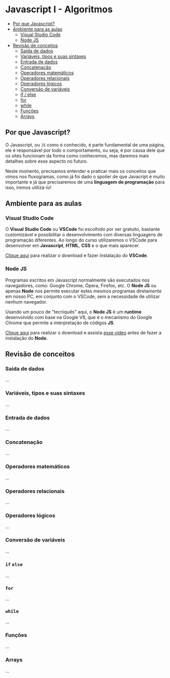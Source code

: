 # Javascript I - Algoritmos

* [Por que Javascript?](#por-que-javascript)
* [Ambiente para as aulas](#ambiente-para-as-aulas)
    * [Visual Studio Code](#visual-studio-code)
    * [Node JS](#node-js)
* [Revisão de conceitos](#revisão-de-conceitos)
    * [Saída de dados](#saída-de-dados)
    * [Variáveis, tipos e suas sintaxes](#variáveis-tipos-e-suas-sintaxes)
    * [Entrada de dados](#entrada-de-dados)
    * [Concatenação](#concatenação)
    * [Operadores matemáticos](#operadores-matemáticos)
    * [Operadores relacionais](#operadores-relacionais)
    * [Operadores lógicos](#operadores-lógicos)
    * [Conversão de variáveis](#conversão-de-variáveis)
    * [if / else](#if-else)
    * [for](#for)
    * [while](#while)
    * [Funções](#funções)
    * [Arrays](#arrays)


## Por que Javascript?
O Javascript, ou `JS` como é conhecido, é parte fundamental de uma página, ele é responsável por todo o comportamento, ou seja, é por causa dele que os sites funcionam da forma como conhecemos, mas daremos mais detalhes sobre esse aspecto no futuro. 

Neste momento, precisamos entender e praticar mais os conceitos que vimos nos fluxogramas, como já foi dado o spoiler de que Javacript é muito importante e já que precisaremos de uma **linguagem de programação** para isso, iremos utilizá-lo! 

## Ambiente para as aulas

### Visual Studio Code
O **Visual Studio Code** ou **VSCode** foi escolhido por ser gratuito, bastante customizável e possibilitar o desenvolvimento com diversas linguagens de programação diferentes. Ao longo do curso utilizaremos o VSCode para desenvolver em **Javascript**, **HTML**, **CSS** e o que mais aparecer. 

[Clique aqui](https://code.visualstudio.com/) para realizar o download e fazer instalação do **VSCode**. 

### Node JS
Programas escritos em Javascript normalmente são executados nos navegadores, como: Google Chrome, Ópera, Firefox, etc. O **Node JS** ou apenas **Node** nos permite executar estes mesmos programas diretamente em nosso PC, em conjunto com o VSCode, sem a necessidade de utilizar nenhum navegador.

Usando um pouco de "tecniquês" aqui, o **Node JS** é um **runtime** desenvolvido com base na Google V8, que é o mecanismo do Google Chrome que permite a interpretação de códigos **JS**.

[Clique aqui](https://nodejs.org/pt-br/) para realizar o download e assista [esse vídeo](https://youtu.be/X1TlstlVblw) antes de fazer a instalação do **Node**.
 

## Revisão de conceitos

### Saída de dados
...

### Variáveis, tipos e suas sintaxes
...

### Entrada de dados
...

### Concatenação
...

### Operadores matemáticos
...

### Operadores relacionais
...

### Operadores lógicos
...

### Conversão de variáveis
...

### `if` `else`
...

### `for`
...

### `while`
...

### Funções
...

### Arrays
...